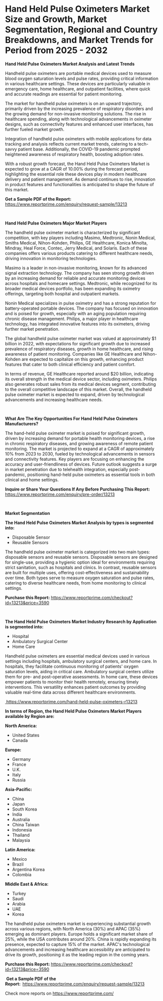 <p><h1>Hand Held Pulse Oximeters Market Size and Growth, Market Segmentation, Regional and Country Breakdowns, and Market Trends for Period from 2025 -  2032</h1></p><p><strong>Hand Held Pulse Oximeters Market Analysis and Latest Trends</strong></p>
<p><p>Handheld pulse oximeters are portable medical devices used to measure blood oxygen saturation levels and pulse rates, providing critical information in various healthcare settings. These devices are particularly valuable in emergency care, home healthcare, and outpatient facilities, where quick and accurate readings are essential for patient monitoring.</p><p>The market for handheld pulse oximeters is on an upward trajectory, primarily driven by the increasing prevalence of respiratory disorders and the growing demand for non-invasive monitoring solutions. The rise in healthcare spending, along with technological advancements in oximeter designs, such as connectivity features and enhanced user interfaces, has further fueled market growth.</p><p>Integration of handheld pulse oximeters with mobile applications for data tracking and analysis reflects current market trends, catering to a tech-savvy patient base. Additionally, the COVID-19 pandemic prompted heightened awareness of respiratory health, boosting adoption rates.</p><p>With a robust growth forecast, the Hand Held Pulse Oximeters Market is expected to grow at a CAGR of 10.00% during the forecast period, highlighting the essential role these devices play in modern healthcare delivery and patient management. As demand continues to rise, innovation in product features and functionalities is anticipated to shape the future of this market.</p></p>
<p><strong>Get a Sample PDF of the Report:&nbsp;</strong> <a href="https://www.reportprime.com/enquiry/request-sample/13213?utm_campaign=3262&utm_medium=2&utm_source=Github&utm_content=ia&utm_term=19032025&utm_id=hand-held-pulse-oximeters">https://www.reportprime.com/enquiry/request-sample/13213</a></p>
<p>&nbsp;</p>
<p><strong>Hand Held Pulse Oximeters Major Market Players</strong></p>
<p><p>The handheld pulse oximeter market is characterized by significant competition, with key players including Masimo, Medtronic, Nonin Medical, Smiths Medical, Nihon-Kohden, Philips, GE Healthcare, Konica Minolta, Mindray, Heal Force, Contec, Jerry Medical, and Solaris. Each of these companies offers various products catering to different healthcare needs, driving innovation in monitoring technologies.</p><p>Masimo is a leader in non-invasive monitoring, known for its advanced signal extraction technology. The company has seen strong growth driven by an increasing demand for reliable and accurate monitoring devices across hospitals and homecare settings. Medtronic, while recognized for its broader medical devices portfolio, has been expanding its oximetry offerings, targeting both hospital and outpatient markets.</p><p>Nonin Medical specializes in pulse oximetry and has a strong reputation for battery-operated portable devices. The company has focused on innovation and is poised for growth, especially with an aging population requiring chronic disease management. Philips, a major player in healthcare technology, has integrated innovative features into its oximeters, driving further market penetration.</p><p>The global handheld pulse oximeter market was valued at approximately $1 billion in 2022, with expectations for significant growth due to increased prevalence of respiratory diseases, growth in home healthcare, and rising awareness of patient monitoring. Companies like GE Healthcare and Nihon-Kohden are expected to capitalize on this growth, enhancing product features that cater to both clinical efficiency and patient comfort.</p><p>In terms of revenue, GE Healthcare reported around $20 billion, indicating its overall strength in the medical device sector, including oximeters. Philips also generates robust sales from its medical devices segment, contributing to the overall competitive landscape of this market. Overall, the handheld pulse oximeter market is expected to expand, driven by technological advancements and increasing healthcare needs.</p></p>
<p>&nbsp;</p>
<p><strong>What Are The Key Opportunities For Hand Held Pulse Oximeters Manufacturers?</strong></p>
<p><p>The hand-held pulse oximeter market is poised for significant growth, driven by increasing demand for portable health monitoring devices, a rise in chronic respiratory diseases, and growing awareness of remote patient monitoring. The market is projected to expand at a CAGR of approximately 10% from 2023 to 2030, fueled by technological advancements in sensors and connectivity features. Key players are focusing on enhancing the accuracy and user-friendliness of devices. Future outlook suggests a surge in market penetration due to telehealth integration, especially post-pandemic, positioning hand-held pulse oximeters as essential tools in both clinical and home settings.</p></p>
<p><strong>Inquire or Share Your Questions If Any Before Purchasing This Report:</strong> <a href="https://www.reportprime.com/enquiry/pre-order/13213?utm_campaign=3262&utm_medium=2&utm_source=Github&utm_content=ia&utm_term=19032025&utm_id=hand-held-pulse-oximeters">https://www.reportprime.com/enquiry/pre-order/13213</a></p>
<p>&nbsp;</p>
<p><strong>Market Segmentation</strong></p>
<p><strong>The Hand Held Pulse Oximeters Market Analysis by types is segmented into:</strong></p>
<p><ul><li>Disposable Sensor</li><li>Reusable Sensors</li></ul></p>
<p><p>The handheld pulse oximeter market is categorized into two main types: disposable sensors and reusable sensors. Disposable sensors are designed for single-use, providing a hygienic option ideal for environments requiring strict sanitation, such as hospitals and clinics. In contrast, reusable sensors are built for multiple uses, offering cost-effectiveness and sustainability over time. Both types serve to measure oxygen saturation and pulse rates, catering to diverse healthcare needs, from home monitoring to clinical settings.</p></p>
<p><strong>Purchase this Report:&nbsp;</strong><a href="https://www.reportprime.com/checkout?id=13213&price=3590&utm_campaign=3262&utm_medium=2&utm_source=Github&utm_content=ia&utm_term=19032025&utm_id=hand-held-pulse-oximeters">https://www.reportprime.com/checkout?id=13213&price=3590</a></p>
<p>&nbsp;</p>
<p><strong>The Hand Held Pulse Oximeters Market Industry Research by Application is segmented into:</strong></p>
<p><ul><li>Hospital</li><li>Ambulatory Surgical Center</li><li>Home Care</li></ul></p>
<p><p>Handheld pulse oximeters are essential medical devices used in various settings including hospitals, ambulatory surgical centers, and home care. In hospitals, they facilitate continuous monitoring of patients' oxygen saturation levels, aiding in critical care. Ambulatory surgical centers utilize them for pre- and post-operative assessments. In home care, these devices empower patients to monitor their health remotely, ensuring timely interventions. This versatility enhances patient outcomes by providing valuable real-time data across different healthcare environments.</p></p>
<p><a href="https://www.reportprime.com/hand-held-pulse-oximeters-r13213?utm_campaign=3262&utm_medium=2&utm_source=Github&utm_content=ia&utm_term=19032025&utm_id=hand-held-pulse-oximeters">&nbsp;https://www.reportprime.com/hand-held-pulse-oximeters-r13213</a></p>
<p><strong>In terms of Region, the Hand Held Pulse Oximeters Market Players available by Region are:</strong></p>
<p>
    <p> <strong> North America: </strong>
        <ul>
            <li>United States</li>
            <li>Canada</li>
        </ul>
        </p> 
    <p> <strong> Europe: </strong>
        <ul>
            <li>Germany</li>
            <li>France</li>
            <li>U.K.</li>
            <li>Italy</li>
            <li>Russia</li>
        </ul>
        </p> 
    <p> <strong> Asia-Pacific: </strong>
        <ul>
            <li>China</li>
            <li>Japan</li>
            <li>South Korea</li>
            <li>India</li>
            <li>Australia</li>
            <li>China Taiwan</li>
            <li>Indonesia</li>
            <li>Thailand</li>
            <li>Malaysia</li>
        </ul>
        </p> 
    <p> <strong> Latin America: </strong>
        <ul>
            <li>Mexico</li>
            <li>Brazil</li>
            <li>Argentina Korea</li>
            <li>Colombia</li>
        </ul>
        </p> 
    <p> <strong> Middle East & Africa: </strong>
        <ul>
            <li>Turkey</li>
            <li>Saudi</li>
            <li>Arabia</li>
            <li>UAE</li>
            <li>Korea</li>
        </ul>
    </p>
    </p>
<p><p>The handheld pulse oximeters market is experiencing substantial growth across various regions, with North America (30%) and APAC (35%) emerging as dominant players. Europe holds a significant market share of 25%, while the USA contributes around 20%. China is rapidly expanding its presence, expected to capture 15% of the market. APAC's technological advancements and increasing healthcare accessibility are anticipated to drive its growth, positioning it as the leading region in the coming years.</p></p>
<p><strong>Purchase this Report: </strong><a href="https://www.reportprime.com/checkout?id=13213&price=3590&utm_campaign=3262&utm_medium=2&utm_source=Github&utm_content=ia&utm_term=19032025&utm_id=hand-held-pulse-oximeters">https://www.reportprime.com/checkout?id=13213&price=3590</a></p>
<p>&nbsp;<strong>Get a Sample PDF of the Report:&nbsp;&nbsp;</strong><a href="https://www.reportprime.com/enquiry/request-sample/13213?utm_campaign=3262&utm_medium=2&utm_source=Github&utm_content=ia&utm_term=19032025&utm_id=hand-held-pulse-oximeters">https://www.reportprime.com/enquiry/request-sample/13213</a></p>
<p><strong></strong></p>
<p>Check more reports on <a href="https://www.reportprime.com/?utm_campaign=3262&utm_medium=2&utm_source=Github&utm_content=ia&utm_term=19032025&utm_id=hand-held-pulse-oximeters">https://www.reportprime.com/</a></p>